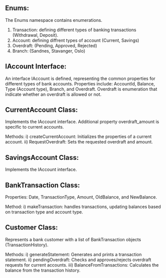
## Enums:
The Enums namespace contains enumerations.
1. Transaction: defining different types of banking transactions (Withdrawal, Deposit).
2. Account: defining diffrent types of account (Current, Savings)
3. Overdraft: (Pending, Approved, Rejected)
4. Branch: (Sandnes, Stavanger, Oslo)

## IAccount Interface:
An interface IAccount is defined, representing the common properties for different types of bank accounts.
Properties include: AccountId, Balance, Type (Account type), Branch, and Overdraft.
Overdraft is enumeration that indicate whether an overdraft is allowed or not.

## CurrentAccount Class:
Implements the IAccount interface.
Additional property overdraft_amount is specific to current accounts.

Methods:
i) createCurrentAccount: Initializes the properties of a current account.
ii) RequestOverdraft: Sets the requested overdraft and amount.


## SavingsAccount Class:
Implements the IAccount interface.

## BankTransaction Class:
Properties: Date, TransactionType, Amount, OldBalance, and NewBalance.

Method: 
i) makeTransaction: handles transactions, updating balances based on transaction type and account type.

## Customer Class:
Represents a bank customer with a list of BankTransaction objects (TransactionHistory).

Methods:
i)   generateStatement: Generates and prints a transaction statement.
ii)  pendingOverdraft: Checks and approves/rejects overdraft requests for current accounts.
iii) BalanceFromTransactions: Calculates the balance from the transaction history.